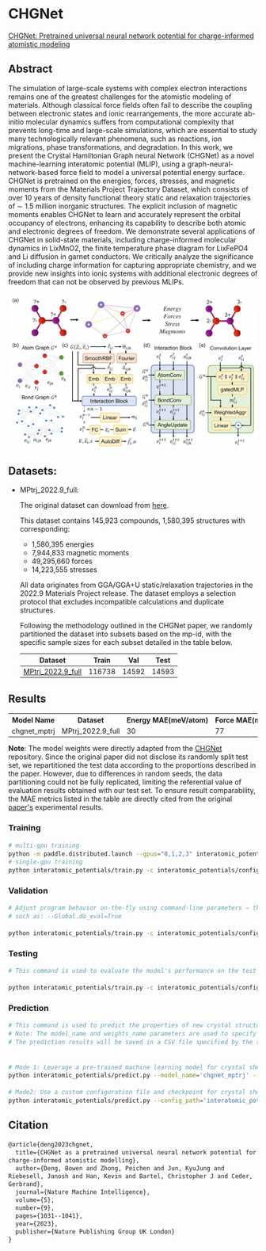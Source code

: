 # CHGNet

[CHGNet: Pretrained universal neural network potential for charge-informed atomistic modeling](https://www.nature.com/articles/s42256-023-00716-3)

## Abstract

The simulation of large-scale systems with complex electron interactions remains one of the greatest challenges for the atomistic modeling of materials. Although classical force fields often fail to describe the coupling between electronic states and ionic rearrangements, the more accurate ab-initio molecular dynamics suffers from computational complexity that prevents long-time and large-scale simulations, which are essential to study many technologically relevant phenomena, such as reactions, ion migrations, phase transformations, and degradation. In this work, we present the Crystal Hamiltonian Graph neural Network (CHGNet) as a novel machine-learning interatomic potential (MLIP), using a graph-neural-network-based force field to model a universal potential energy surface. CHGNet is pretrained on the energies, forces, stresses, and magnetic moments from the Materials Project Trajectory Dataset, which consists of over 10 years of density functional theory static and relaxation trajectories of ∼ 1.5 million inorganic structures. The explicit inclusion of magnetic moments enables CHGNet to learn and accurately represent the orbital occupancy of electrons, enhancing its capability to describe both atomic and electronic degrees of freedom. We demonstrate several applications of CHGNet in solid-state materials, including charge-informed molecular dynamics in LixMnO2, the finite temperature phase diagram for LixFePO4 and Li diffusion in garnet conductors. We critically analyze the significance of including charge information for capturing appropriate chemistry, and we provide new insights into ionic systems with additional electronic degrees of freedom that can not be observed by previous MLIPs.

![CHGNet Overview](../../docs/chgnet.png)

## Datasets:

- MPtrj_2022.9_full:

    The original dataset can download from [here](https://figshare.com/articles/dataset/Materials_Project_Trjectory_MPtrj_Dataset/23713842).

    This dataset contains 145,923 compounds, 1,580,395 structures with corresponding:
    - 1,580,395 energies
    - 7,944,833 magnetic moments
    - 49,295,660 forces
    - 14,223,555 stresses

    All data originates from GGA/GGA+U static/relaxation trajectories in the 2022.9 Materials Project release. The dataset employs a selection protocol that excludes incompatible calculations and duplicate structures.

    Following the methodology outlined in the CHGNet paper, we randomly partitioned the dataset into subsets based on the mp-id, with the specific sample sizes for each subset detailed in the table below.

    |                                   Dataset                                    | Train |  Val  | Test  |
    | :--------------------------------------------------------------------------: | :---: | :---: | :---: |
    | [MPtrj_2022.9_full](https://paddle-org.bj.bcebos.com/paddlematerial/datasets/mptrj/MPtrj_2022.9_full.zip) | 116738 | 14592  | 14593  |

## Results

<table>
    <head>
        <tr>
            <th  nowrap="nowrap">Model Name</th>
            <th  nowrap="nowrap">Dataset</th>
            <th  nowrap="nowrap">Energy MAE(meV/atom)</th>
            <th  nowrap="nowrap">Force MAE(meV/A)</th>
            <th  nowrap="nowrap">Stress MAE(GPa)</th>
            <th  nowrap="nowrap">Magmom MAE(μB)</th>
            <th  nowrap="nowrap">GPUs</th>
            <th  nowrap="nowrap">Training time</th>
            <th  nowrap="nowrap">Config</th>
            <th  nowrap="nowrap">Checkpoint | Log</th>
        </tr>
    </head>
    <body>
        <tr>
            <td  nowrap="nowrap">chgnet_mptrj</td>
            <td  nowrap="nowrap">MPtrj_2022.9_full</td>
            <td  nowrap="nowrap">30</td>
            <td  nowrap="nowrap">77</td>
            <td  nowrap="nowrap">4.348</td>
            <td  nowrap="nowrap">0.032</td>
            <td  nowrap="nowrap"> ~ </td>
            <td  nowrap="nowrap"> ~ </td>
            <td  nowrap="nowrap"><a href="chgnet_mptrj.yaml">chgnet_mptrj</a></td>
            <td  nowrap="nowrap"><a href="https://paddle-org.bj.bcebos.com/paddlematerial/checkpoints/property_prediction/chgnet/chgnet_mptrj.zip">checkpoint | log</a></td>
        </tr>  
    </body>
</table>

**Note**: The model weights were directly adapted from the [CHGNet](https://github.com/CederGroupHub/chgnet) repository. Since the original paper did not disclose its randomly split test set, we repartitioned the test data according to the proportions described in the paper. However, due to differences in random seeds, the data partitioning could not be fully replicated, limiting the referential value of evaluation results obtained with our test set. To ensure result comparability, the MAE metrics listed in the table are directly cited from the original [paper's](https://www.nature.com/articles/s42256-023-00716-3) experimental results.

### Training

```bash
# multi-gpu training
python -m paddle.distributed.launch --gpus="0,1,2,3" interatomic_potentials/train.py -c interatomic_potentials/configs/chgnet/chgnet_mptrj.yaml
# single-gpu training
python interatomic_potentials/train.py -c interatomic_potentials/configs/chgnet/chgnet_mptrj.yaml
```

### Validation
```bash
# Adjust program behavior on-the-fly using command-line parameters – this provides a convenient way to customize settings without modifying the configuration file directly.
# such as: --Global.do_eval=True

python interatomic_potentials/train.py -c interatomic_potentials/configs/chgnet/chgnet_mptrj.yaml Global.do_eval=True Global.do_train=False Global.do_test=False Trainer.pretrained_model_path='your checkpoint path(*.pdparams)'

```


### Testing
```bash
# This command is used to evaluate the model's performance on the test dataset.

python interatomic_potentials/train.py -c interatomic_potentials/configs/chgnet/chgnet_mptrj.yaml Global.do_test=True Global.do_train=False Global.do_eval=False Trainer.pretrained_model_path='your checkpoint path(*.pdparams)'

```

### Prediction

```bash
# This command is used to predict the properties of new crystal structures using a trained model.
# Note: The model_name and weights_name parameters are used to specify the pre-trained model and its corresponding weights. The cif_file_path parameter is used to specify the path to the CIF files for which properties need to be predicted.
# The prediction results will be saved in a CSV file specified by the save_path parameter. Default save_path is 'result.csv'.


# Mode 1: Leverage a pre-trained machine learning model for crystal shear moduli prediction. The implementation includes automated model download functionality, eliminating the need for manual configuration.
python interatomic_potentials/predict.py --model_name='chgnet_mptrj' --cif_file_path='./interatomic_potentials/example_data/cifs/'

# Mode2: Use a custom configuration file and checkpoint for crystal shear moduli prediction. This approach allows for more flexibility and customization.
python interatomic_potentials/predict.py --config_path='interatomic_potentials/configs/chgnet/chgnet_mptrj.yaml' --checkpoint_path="your checkpoint path(*.pdparams)"
```


## Citation
```
@article{deng2023chgnet,
  title={CHGNet as a pretrained universal neural network potential for charge-informed atomistic modelling},
  author={Deng, Bowen and Zhong, Peichen and Jun, KyuJung and Riebesell, Janosh and Han, Kevin and Bartel, Christopher J and Ceder, Gerbrand},
  journal={Nature Machine Intelligence},
  volume={5},
  number={9},
  pages={1031--1041},
  year={2023},
  publisher={Nature Publishing Group UK London}
}
```
